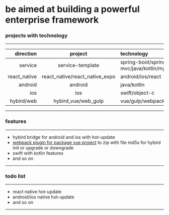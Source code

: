 # be aimed at building a powerful enterprise framework

### projects with technology

---
| direction    | project                         | technology                                                     |
|-------------:|:-------------------------------:| :--------------------------------------------------------------|
| service      | service-template                | spring-boot/spring-mvc/java/kotlin/mybatis/mysql/django/python |
| react_native | react_native/react_native_expo  | android/ios/react                                              |
| android      | android                         | java/kotlin                                                    |
| ios          | ios                             | swift/object-c                                                 |
| hybird/web   | hybird_vue/web_gulp             | vue/gulp/webpack/es6-javascript/sass                           |
---

### features
---
* hybird bridge for android and ios with hot-update
* [webpack plugin for package vue project](https://github.com/krmao/template/blob/master/apps/app-template/hybird_vue/build/module-config-plugin.js) to zip with file md5s for hybird init or upgrade or downgrade
* swift with kotlin features
* and so on
---

### todo list

---
* react native hot-update
* android/ios native hot-update
* and so on
---